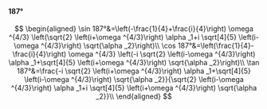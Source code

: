 #### 187°

$$
\begin{aligned}
\sin 187°&=\left(-\frac{1}{4}+\frac{i}{4}\right) \omega ^{4/3} \left(\sqrt{2} \left(i+\omega ^{4/3}\right) \alpha _1+i \sqrt[4]{5} \left(i-\omega ^{4/3}\right)
\sqrt{\alpha _2}\right)\\
\cos 187°&=\left(\frac{1}{4}-\frac{i}{4}\right) \omega ^{4/3} \left(-i \sqrt{2} \left(i-\omega ^{4/3}\right) \alpha _1+\sqrt[4]{5} \left(i+\omega ^{4/3}\right)
\sqrt{\alpha _2}\right)\\
\tan 187°&=\frac{-i \sqrt{2} \left(i+\omega ^{4/3}\right) \alpha _1+\sqrt[4]{5} \left(i-\omega ^{4/3}\right) \sqrt{\alpha _2}}{\sqrt{2} \left(i-\omega ^{4/3}\right)
\alpha _1+i \sqrt[4]{5} \left(i+\omega ^{4/3}\right) \sqrt{\alpha _2}}\\
\end{aligned}
$$

